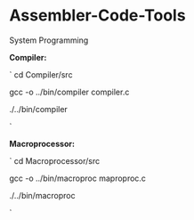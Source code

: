 # Assembler-Code-Tools
System Programming

**Compiler:**

`
cd Compiler/src

gcc -o ../bin/compiler compiler.c

./../bin/compiler

`

**Macroprocessor:**

`
cd Macroprocessor/src

gcc -o ../bin/macroproc maproproc.c

./../bin/macroproc

`
